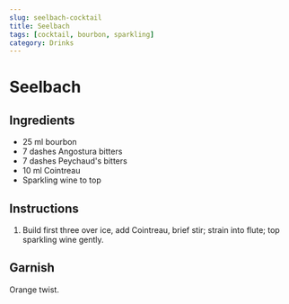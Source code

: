 ```yaml
---
slug: seelbach-cocktail
title: Seelbach
tags: [cocktail, bourbon, sparkling]
category: Drinks
---
```


# Seelbach

## Ingredients

- 25 ml bourbon
- 7 dashes Angostura bitters
- 7 dashes Peychaud's bitters
- 10 ml Cointreau
- Sparkling wine to top

## Instructions

1. Build first three over ice, add Cointreau, brief stir; strain into flute; top sparkling wine gently.

## Garnish

Orange twist.
